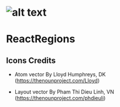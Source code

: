 




![alt text](http://i.imgur.com/MAUAJFf.png "ReactRegions")
===========

# ReactRegions



## Icons Credits 

- Atom vector By Lloyd Humphreys, DK (https://thenounproject.com/Lloyd)

- Layout vector By Pham Thi Dieu Linh, VN (https://thenounproject.com/phdieuli)
